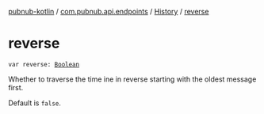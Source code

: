 [pubnub-kotlin](../../index.md) / [com.pubnub.api.endpoints](../index.md) / [History](index.md) / [reverse](./reverse.md)

# reverse

`var reverse: `[`Boolean`](https://kotlinlang.org/api/latest/jvm/stdlib/kotlin/-boolean/index.html)

Whether to traverse the time ine in reverse starting with the oldest message first.

Default is `false`.


